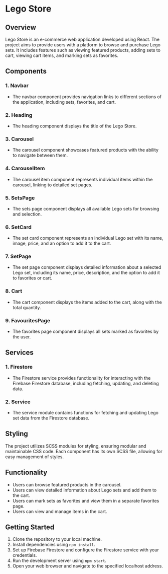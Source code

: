 # Lego Store

## Overview
Lego Store is an e-commerce web application developed using React. The project aims to provide users with a platform to browse and purchase Lego sets. It includes features such as viewing featured products, adding sets to cart, viewing cart items, and marking sets as favorites.

## Components

### 1. Navbar
- The navbar component provides navigation links to different sections of the application, including sets, favorites, and cart.

### 2. Heading
- The heading component displays the title of the Lego Store.

### 3. Carousel
- The carousel component showcases featured products with the ability to navigate between them.

### 4. CarouselItem
- The carousel item component represents individual items within the carousel, linking to detailed set pages.

### 5. SetsPage
- The sets page component displays all available Lego sets for browsing and selection.

### 6. SetCard
- The set card component represents an individual Lego set with its name, image, price, and an option to add it to the cart.

### 7. SetPage
- The set page component displays detailed information about a selected Lego set, including its name, price, description, and the option to add it to favorites or cart.

### 8. Cart
- The cart component displays the items added to the cart, along with the total quantity.

### 9. FavouritesPage
- The favorites page component displays all sets marked as favorites by the user.

## Services

### 1. Firestore
- The Firestore service provides functionality for interacting with the Firebase Firestore database, including fetching, updating, and deleting data.

### 2. Service
- The service module contains functions for fetching and updating Lego set data from the Firestore database.

## Styling
The project utilizes SCSS modules for styling, ensuring modular and maintainable CSS code. Each component has its own SCSS file, allowing for easy management of styles.

## Functionality
- Users can browse featured products in the carousel.
- Users can view detailed information about Lego sets and add them to the cart.
- Users can mark sets as favorites and view them in a separate favorites page.
- Users can view and manage items in the cart.

## Getting Started
1. Clone the repository to your local machine.
2. Install dependencies using `npm install`.
3. Set up Firebase Firestore and configure the Firestore service with your credentials.
4. Run the development server using `npm start`.
5. Open your web browser and navigate to the specified localhost address.
